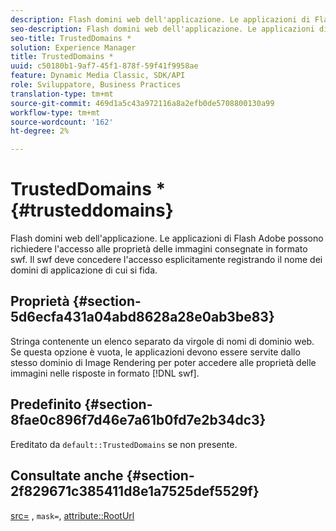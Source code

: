 ```yaml
---
description: Flash domini web dell'applicazione. Le applicazioni di Flash Adobe possono richiedere l'accesso alle proprietà delle immagini consegnate in formato swf. Il swf deve concedere l'accesso esplicitamente registrando il nome dei domini di applicazione di cui si fida.
seo-description: Flash domini web dell'applicazione. Le applicazioni di Flash Adobe possono richiedere l'accesso alle proprietà delle immagini consegnate in formato swf. Il swf deve concedere l'accesso esplicitamente registrando il nome dei domini di applicazione di cui si fida.
seo-title: TrustedDomains *
solution: Experience Manager
title: TrustedDomains *
uuid: c50180b1-9af7-45f1-878f-59f41f9958ae
feature: Dynamic Media Classic, SDK/API
role: Sviluppatore, Business Practices
translation-type: tm+mt
source-git-commit: 469d1a5c43a972116a8a2efb0de5708800130a99
workflow-type: tm+mt
source-wordcount: '162'
ht-degree: 2%

---
```



# TrustedDomains *{#trusteddomains}

Flash domini web dell&#39;applicazione. Le applicazioni di Flash Adobe possono richiedere l&#39;accesso alle proprietà delle immagini consegnate in formato swf. Il swf deve concedere l&#39;accesso esplicitamente registrando il nome dei domini di applicazione di cui si fida.

## Proprietà {#section-5d6ecfa431a04abd8628a28e0ab3be83}

Stringa contenente un elenco separato da virgole di nomi di dominio web. Se questa opzione è vuota, le applicazioni devono essere servite dallo stesso dominio di Image Rendering per poter accedere alle proprietà delle immagini nelle risposte in formato [!DNL swf].

## Predefinito {#section-8fae0c896f7d46e7a61b0fd7e2b34dc3}

Ereditato da `default::TrustedDomains` se non presente.

## Consultate anche {#section-2f829671c385411d8e1a7525def5529f}

[src=](../../../../../ir-api/http-protocol/image-rendering-api-ref/c-ir-http-protocol-ref/c-ir-http-protocol-command-reference/r-ir-src.md#reference-62c98abad22149d68d405ed6aaff8272) ,  `mask=`,  [attribute::RootUrl](../../../../../ir-api/material-cat/image-rendering-api-ref/c-ir-material-catalog/c-ir-attributes-reference/r-ir-rooturl.md#reference-b8d706a573814802bd6794223cc78402)
